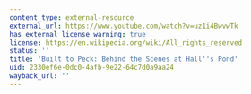 ```yaml
---
content_type: external-resource
external_url: https://www.youtube.com/watch?v=uz1i4BwvwTk
has_external_license_warning: true
license: https://en.wikipedia.org/wiki/All_rights_reserved
status: ''
title: 'Built to Peck: Behind the Scenes at Hall''s Pond'
uid: 2330ef6e-0dc0-4afb-9e22-64c7d0a9aa24
wayback_url: ''
---
```

